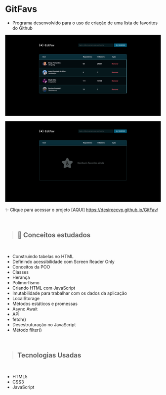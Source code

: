 # GitFavs

- Programa desenvolvido para o uso de criação de uma lista de favoritos do Github

![Favoritos Github](image-1.png)

![Favoritos Github vazio](image-2.png)

✨ Clique para acessar o projeto [AQUI] https://desireecvp.github.io/GitFav/

<br>

> ## 📝 Conceitos estudados 
<br>

- Construindo tabelas no HTML
- Definindo acessibilidade com Screen Reader Only
- Conceitos da POO
- Classes
- Herança
- Polimorfismo
- Criando HTML com JavaScript
- Imutabilidade para trabalhar com os dados da aplicação
- LocalStorage
- Métodos estáticos e promessas
- Async Await
- API
- fetch()
- Desestruturação no JavaScript
- Método filter()

<br>

> ## Tecnologias Usadas
<br>

- HTML5
- CSS3
- JavaScript
